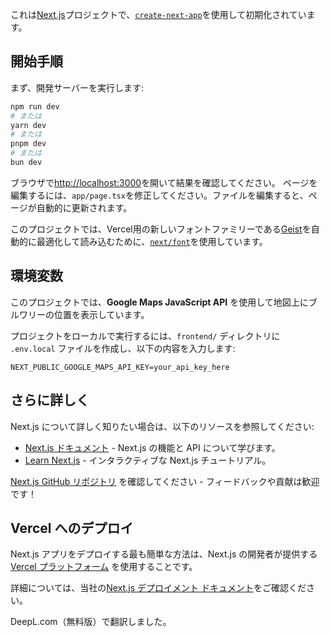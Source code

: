 これは[Next.js](https://nextjs.org)プロジェクトで、[`create-next-app`](https://nextjs.org/docs/app/api-reference/cli/create-next-app)を使用して初期化されています。

## 開始手順
まず、開発サーバーを実行します:

```bash
npm run dev
# または
yarn dev
# または
pnpm dev
# または
bun dev
```

ブラウザで[http://localhost:3000](http://localhost:3000)を開いて結果を確認してください。
ページを編集するには、`app/page.tsx`を修正してください。ファイルを編集すると、ページが自動的に更新されます。

このプロジェクトでは、Vercel用の新しいフォントファミリーである[Geist](https://vercel.com/font)を自動的に最適化して読み込むために、[`next/font`](https://nextjs.org/docs/app/building-your-application/optimizing/fonts)を使用しています。


## 環境変数
このプロジェクトでは、**Google Maps JavaScript API** を使用して地図上にブルワリーの位置を表示しています。

プロジェクトをローカルで実行するには、`frontend/` ディレクトリに `.env.local` ファイルを作成し、以下の内容を入力します:

```env
NEXT_PUBLIC_GOOGLE_MAPS_API_KEY=your_api_key_here
```

## さらに詳しく
Next.js について詳しく知りたい場合は、以下のリソースを参照してください:

- [Next.js ドキュメント](https://nextjs.org/docs) - Next.js の機能と API について学びます。
- [Learn Next.js](https://nextjs.org/learn) - インタラクティブな Next.js チュートリアル。

[Next.js GitHub リポジトリ](https://github.com/vercel/next.js) を確認してください - フィードバックや貢献は歓迎です！

## Vercel へのデプロイ
Next.js アプリをデプロイする最も簡単な方法は、Next.js の開発者が提供する [Vercel プラットフォーム](https://vercel.com/new?utm_medium=default-template&filter=next.js&utm_source=create-next-app&utm_campaign=create-next-app-readme) を使用することです。

詳細については、当社の[Next.js デプロイメント ドキュメント](https://nextjs.org/docs/app/building-your-application/deploying)をご確認ください。

DeepL.com（無料版）で翻訳しました。